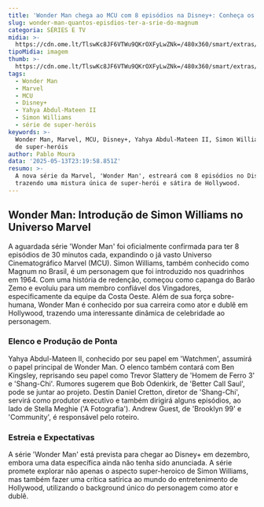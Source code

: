 ```yaml
---
title: 'Wonder Man chega ao MCU com 8 episódios na Disney+: Conheça os detalhes!'
slug: wonder-man-quantos-episdios-ter-a-srie-do-magnum
categoria: SÉRIES E TV
midia: >-
  https://cdn.ome.lt/TlswKc8JF6VTWu9QKrOXFyLwZNk=/480x360/smart/extras/conteudos/Design_sem_nome_-_2025-05-13T192034.008.png
tipoMidia: imagem
thumb: >-
  https://cdn.ome.lt/TlswKc8JF6VTWu9QKrOXFyLwZNk=/480x360/smart/extras/conteudos/Design_sem_nome_-_2025-05-13T192034.008.png
tags:
  - Wonder Man
  - Marvel
  - MCU
  - Disney+
  - Yahya Abdul-Mateen II
  - Simon Williams
  - série de super-heróis
keywords: >-
  Wonder Man, Marvel, MCU, Disney+, Yahya Abdul-Mateen II, Simon Williams, série
  de super-heróis
author: Pablo Moura
data: '2025-05-13T23:19:58.851Z'
resumo: >-
  A nova série da Marvel, 'Wonder Man', estreará com 8 episódios no Disney+,
  trazendo uma mistura única de super-herói e sátira de Hollywood.
---
```


## Wonder Man: Introdução de Simon Williams no Universo Marvel

A aguardada série 'Wonder Man' foi oficialmente confirmada para ter 8 episódios de 30 minutos cada, expandindo o já vasto Universo Cinematográfico Marvel (MCU). Simon Williams, também conhecido como Magnum no Brasil, é um personagem que foi introduzido nos quadrinhos em 1964. Com uma história de redenção, começou como capanga do Barão Zemo e evoluiu para um membro confiável dos Vingadores, especificamente da equipe da Costa Oeste. Além de sua força sobre-humana, Wonder Man é conhecido por sua carreira como ator e dublê em Hollywood, trazendo uma interessante dinâmica de celebridade ao personagem.

### Elenco e Produção de Ponta

Yahya Abdul-Mateen II, conhecido por seu papel em 'Watchmen', assumirá o papel principal de Wonder Man. O elenco também contará com Ben Kingsley, reprisando seu papel como Trevor Slattery de 'Homem de Ferro 3' e 'Shang-Chi'. Rumores sugerem que Bob Odenkirk, de 'Better Call Saul', pode se juntar ao projeto. Destin Daniel Cretton, diretor de 'Shang-Chi', servirá como produtor executivo e também dirigirá alguns episódios, ao lado de Stella Meghie ('A Fotografia'). Andrew Guest, de 'Brooklyn 99' e 'Community', é responsável pelo roteiro.

### Estreia e Expectativas

A série 'Wonder Man' está prevista para chegar ao Disney+ em dezembro, embora uma data específica ainda não tenha sido anunciada. A série promete explorar não apenas o aspecto super-heroico de Simon Williams, mas também fazer uma crítica satírica ao mundo do entretenimento de Hollywood, utilizando o background único do personagem como ator e dublê.

